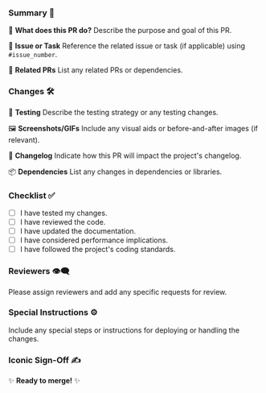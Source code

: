 <!-- 🚀 PR Title 🚀 -->

### Summary 📝

🌟 **What does this PR do?**
Describe the purpose and goal of this PR.

🎯 **Issue or Task**
Reference the related issue or task (if applicable) using `#issue_number`.

🔗 **Related PRs**
List any related PRs or dependencies.

### Changes 🛠️

🧪 **Testing**
Describe the testing strategy or any testing changes.

🖼️ **Screenshots/GIFs**
Include any visual aids or before-and-after images (if relevant).

🔄 **Changelog**
Indicate how this PR will impact the project's changelog.

📦 **Dependencies**
List any changes in dependencies or libraries.

### Checklist ✅

- [ ] I have tested my changes.
- [ ] I have reviewed the code.
- [ ] I have updated the documentation.
- [ ] I have considered performance implications.
- [ ] I have followed the project's coding standards.

### Reviewers 👁️‍🗨️

Please assign reviewers and add any specific requests for review.

### Special Instructions ⚙️

Include any special steps or instructions for deploying or handling the changes.

### Iconic Sign-Off ✍️

✨ **Ready to merge!** ✨
